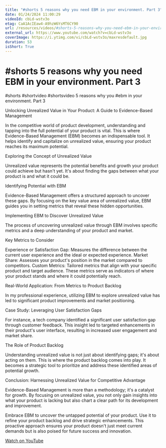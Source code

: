 ```yaml
---
title: "#shorts 5 reasons why you need EBM in your environment. Part 3"
date: 01/24/2024 11:00:29
videoId: cbLd-wstv3o
etag: CaA1AcIEaw4-A9hzW6YsMT6CY90
url: /resources/videos/#shorts-5-reasons-why-you-need-ebm-in-your-environment.-part-3
external_url: https://www.youtube.com/watch?v=cbLd-wstv3o
coverImage: https://i.ytimg.com/vi/cbLd-wstv3o/maxresdefault.jpg
duration: 53
isShort: True
---
```


# #shorts 5 reasons why you need EBM in your environment. Part 3

#shorts #shortvideo #shortsvideo 5 reasons why you #ebm in your environment. Part 3

Unlocking Unrealized Value in Your Product: A Guide to Evidence-Based Management

In the competitive world of product development, understanding and tapping into the full potential of your product is vital. This is where Evidence-Based Management (EBM) becomes an indispensable tool. It helps identify and capitalize on unrealized value, ensuring your product reaches its maximum potential.

Exploring the Concept of Unrealized Value

Unrealized value represents the potential benefits and growth your product could achieve but hasn't yet. It's about finding the gaps between what your product is and what it could be.

Identifying Potential with EBM

Evidence-Based Management offers a structured approach to uncover these gaps. By focusing on the key value area of unrealized value, EBM guides you in setting metrics that reveal these hidden opportunities.

Implementing EBM to Discover Unrealized Value

The process of uncovering unrealized value through EBM involves specific metrics and a deep understanding of your product and market.

Key Metrics to Consider

Experience or Satisfaction Gap: Measures the difference between the current user experience and the ideal or expected experience.
Market Share: Assesses your product's position in the market compared to competitors.
Custom Metrics: Tailored metrics that align with your specific product and target audience.
These metrics serve as indicators of where your product stands and where it could potentially reach.

Real-World Application: From Metrics to Product Backlog

In my professional experience, utilizing EBM to explore unrealized value has led to significant product improvements and market positioning.

Case Study: Leveraging User Satisfaction Gaps

For instance, a tech company identified a significant user satisfaction gap through customer feedback. This insight led to targeted enhancements in their product's user interface, resulting in increased user engagement and market share.

The Role of Product Backlog

Understanding unrealized value is not just about identifying gaps; it's about acting on them. This is where the product backlog comes into play. It becomes a strategic tool to prioritize and address these identified areas of potential growth.

Conclusion: Harnessing Unrealized Value for Competitive Advantage

Evidence-Based Management is more than a methodology; it's a catalyst for growth. By focusing on unrealized value, you not only gain insights into what your product is lacking but also chart a clear path for its development and improvement.

Embrace EBM to uncover the untapped potential of your product. Use it to refine your product backlog and drive strategic enhancements. This proactive approach ensures your product doesn't just meet current demands but is also poised for future success and innovation.

[Watch on YouTube](https://www.youtube.com/watch?v=cbLd-wstv3o)
